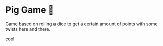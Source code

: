 # Pig Game 🐷
Game based on rolling a dice to get a certain amount of points with some twists here and there.

cool

